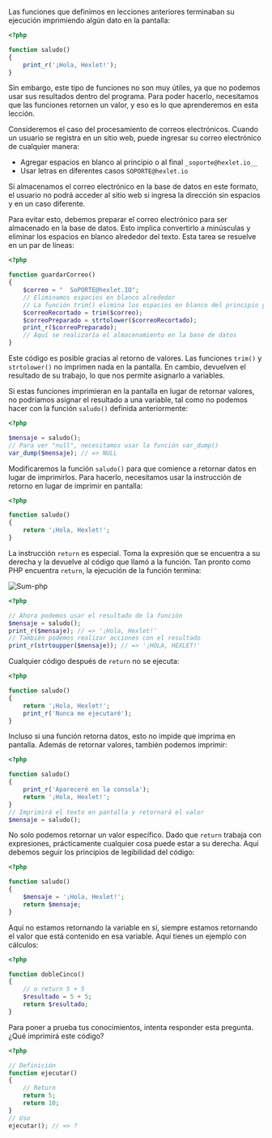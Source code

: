 Las funciones que definimos en lecciones anteriores terminaban su ejecución imprimiendo algún dato en la pantalla:

```php
<?php

function saludo()
{
    print_r('¡Hola, Hexlet!');
}
```

Sin embargo, este tipo de funciones no son muy útiles, ya que no podemos usar sus resultados dentro del programa. Para poder hacerlo, necesitamos que las funciones retornen un valor, y eso es lo que aprenderemos en esta lección.

Consideremos el caso del procesamiento de correos electrónicos. Cuando un usuario se registra en un sitio web, puede ingresar su correo electrónico de cualquier manera:

* Agregar espacios en blanco al principio o al final `_soporte@hexlet.io__`
* Usar letras en diferentes casos `SOPORTE@hexlet.io`

Si almacenamos el correo electrónico en la base de datos en este formato, el usuario no podrá acceder al sitio web si ingresa la dirección sin espacios y en un caso diferente.

Para evitar esto, debemos preparar el correo electrónico para ser almacenado en la base de datos. Esto implica convertirlo a minúsculas y eliminar los espacios en blanco alrededor del texto. Esta tarea se resuelve en un par de líneas:

```php
<?php

function guardarCorreo()
{
    $correo = "  SoPORTE@hexlet.IO";
    // Eliminamos espacios en blanco alrededor
    // La función trim() elimina los espacios en blanco del principio y el final de una cadena
    $correoRecortado = trim($correo);
    $correoPreparado = strtolower($correoRecortado);
    print_r($correoPreparado);
    // Aquí se realizaría el almacenamiento en la base de datos
}
```

Este código es posible gracias al retorno de valores. Las funciones `trim()` y `strtolower()` no imprimen nada en la pantalla. En cambio, devuelven el resultado de su trabajo, lo que nos permite asignarlo a variables.

Si estas funciones imprimieran en la pantalla en lugar de retornar valores, no podríamos asignar el resultado a una variable, tal como no podemos hacer con la función `saludo()` definida anteriormente:

```php
<?php

$mensaje = saludo();
// Para ver "null", necesitamos usar la función var_dump()
var_dump($mensaje); // => NULL
```

Modificaremos la función `saludo()` para que comience a retornar datos en lugar de imprimirlos. Para hacerlo, necesitamos usar la instrucción de retorno en lugar de imprimir en pantalla:

```php
<?php

function saludo()
{
    return '¡Hola, Hexlet!';
}
```

La instrucción `return` es especial. Toma la expresión que se encuentra a su derecha y la devuelve al código que llamó a la función. Tan pronto como PHP encuentra `return`, la ejecución de la función termina:

![Sum-php](assets/sum-php.jpg)

```php
<?php

// Ahora podemos usar el resultado de la función
$mensaje = saludo();
print_r($mensaje); // => '¡Hola, Hexlet!'
// También podemos realizar acciones con el resultado
print_r(strtoupper($mensaje)); // => '¡HOLA, HEXLET!'
```

Cualquier código después de `return` no se ejecuta:

```php
<?php

function saludo()
{
    return '¡Hola, Hexlet!';
    print_r('Nunca me ejecutaré');
}
```

Incluso si una función retorna datos, esto no impide que imprima en pantalla. Además de retornar valores, también podemos imprimir:

```php
<?php

function saludo()
{
    print_r('Apareceré en la consola');
    return '¡Hola, Hexlet!';
}
// Imprimirá el texto en pantalla y retornará el valor
$mensaje = saludo();
```

No solo podemos retornar un valor específico. Dado que `return` trabaja con expresiones, prácticamente cualquier cosa puede estar a su derecha. Aquí debemos seguir los principios de legibilidad del código:

```php
<?php

function saludo()
{
    $mensaje = '¡Hola, Hexlet!';
    return $mensaje;
}
```

Aquí no estamos retornando la variable en sí, siempre estamos retornando el valor que está contenido en esa variable. Aquí tienes un ejemplo con cálculos:

```php
<?php

function dobleCinco()
{
    // o return 5 + 5
    $resultado = 5 + 5;
    return $resultado;
}
```

Para poner a prueba tus conocimientos, intenta responder esta pregunta. ¿Qué imprimirá este código?

```php
<?php

// Definición
function ejecutar()
{
    // Return
    return 5;
    return 10;
}
// Uso
ejecutar(); // => ?
```

